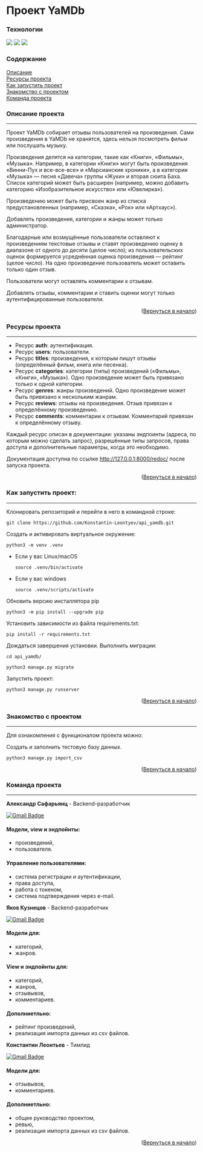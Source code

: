 # Проект YaMDb

### Технологии
![](https://img.shields.io/badge/Django-3.2-blue) ![](https://img.shields.io/badge/DRF-3.12.4-blue) ![](https://img.shields.io/badge/DRF_simplejwt-4.7.2-blue) <br>

### Содержание

[Описание](#description)  
[Ресурсы проекта](#resorces)  
[Как запустить проект](#start)  
[Знакомство с проектом](#command)  
[Команда проекта](#team)

<a name="description"><h3>Описание проекта</h3></a>
___

Проект YaMDb собирает отзывы пользователей на произведения. Сами произведения в YaMDb не хранятся, здесь нельзя посмотреть фильм или послушать музыку. 

Произведения делятся на категории, такие как «Книги», «Фильмы», «Музыка». Например, в категории «Книги» могут быть произведения «Винни-Пух и все-все-все» и «Марсианские хроники», а в категории «Музыка» — песня «Давеча» группы «Жуки» и вторая сюита Баха. Список категорий может быть расширен (например, можно добавить категорию «Изобразительное искусство» или «Ювелирка»).

Произведению может быть присвоен жанр из списка предустановленных (например, «Сказка», «Рок» или «Артхаус»).

Добавлять произведения, категории и жанры может только администратор.

Благодарные или возмущённые пользователи оставляют к произведениям текстовые отзывы и ставят произведению оценку в диапазоне от одного до десяти (целое число); из пользовательских оценок формируется усреднённая оценка произведения — рейтинг (целое число). На одно произведение пользователь может оставить только один отзыв.

Пользователи могут оставлять комментарии к отзывам.

Добавлять отзывы, комментарии и ставить оценки могут только аутентифицированные пользователи.

<p align="right">(<a href="#description">Вернуться в начало</a>)</p>

<a name="resorces"><h3>Ресурсы проекта</h3></a>
___
* Ресурс **auth**: аутентификация.
* Ресурс **users**: пользователи.
* Ресурс **titles**: произведения, к которым пишут отзывы (определённый фильм, книга или песенка).
* Ресурс **categories**: категории (типы) произведений («Фильмы», «Книги», «Музыка»). Одно произведение может быть привязано только к одной категории.
* Ресурс **genres**: жанры произведений. Одно произведение может быть привязано к нескольким жанрам.
* Ресурс **reviews**: отзывы на произведения. Отзыв привязан к определённому произведению.
* Ресурс **comments**: комментарии к отзывам. Комментарий привязан к определённому отзыву.

Каждый ресурс описан в документации: указаны эндпоинты (адреса, по которым можно сделать запрос), разрешённые типы запросов, права доступа и дополнительные параметры, когда это необходимо.

Документация доступна  по ссылке http://127.0.0.1:8000/redoc/ после запуска проекта.

<p align="right">(<a href="#description">Вернуться в начало</a>)</p>

<a name="start"><h3>Как запустить проект:</h3></a>
___

Клонировать репозиторий и перейти в него в командной строке:

```
git clone https://github.com/Konstantin-Leontyev/api_yamdb.git
```

Создать и активировать виртуальное окружение:

```
python3 -m venv .venv
```

* Если у вас Linux/macOS

    ```
    source .venv/bin/activate
    ```

* Если у вас windows

    ```
    source .venv/scripts/activate
    ```

Обновить версию инсталлятора pip
```
python3 -m pip install --upgrade pip
```

Установить зависимости из файла requirements.txt:


```
pip install -r requirements.txt
```

Дождаться завершения установки. Выполнить миграции:
```
cd api_yamdb/
```

```
python3 manage.py migrate
```

Запустить проект:

```
python3 manage.py runserver
```
<p align="right">(<a href="#description">Вернуться в начало</a>)</p>

<a name="command"><h3>Знакомство с проектом</h3></a>
___

Для ознакомления с функционалом проекта можно:

Создать и заполнить тестовую базу данных.
```
python3 manage.py import_csv
```

<p align="right">(<a href="#description">Вернуться в начало</a>)</p>

<a name="team"><h3>Команда проекта</h3></a>
___

**Александр Сафарьянц** - Backend-разработчик

[![Gmail Badge](https://img.shields.io/badge/-safariantc.aa@gmail.com-c14438?style=flat&logo=Gmail&logoColor=white&link=mailto:safariantc.aa@gmail.com)](mailto:safariantc.aa@gmail.com)<p align='left'>

#### Модели, view и эндпойнты:
  * произведений,
  * пользователя.
#### Управление пользователями:
  * система регистрации и аутентификации,
  * права доступа,
  * работа с токеном,
  * система подтверждения через e-mail.

**Яков Кузнецов** - Backend-разработчик

[![Gmail Badge](https://img.shields.io/badge/-jacob.sokolov.dev@gmail.com-c14438?style=flat&logo=Gmail&logoColor=white&link=mailto:jacob.sokolov.dev@gmail.com)](mailto:jacob.sokolov.dev@gmail.com)<p align='left'>


#### Модели для:
* категорий,
* жанров.
#### View и эндпойнты для:
* категорий,
* жанров,
* отзывывов,
* комментариев.
#### Дополниетльно:
* рейтинг произведений,
* реализация импорта данных из csv файлов.

**Константин Леонтьев** - Тимлид

[![Gmail Badge](https://img.shields.io/badge/-K.A.Leontyev@gmail.com-c14438?style=flat&logo=Gmail&logoColor=white&link=mailto:K.A.Leontyev@gmail.com)](mailto:K.A.Leontyev@gmail.com)<p align='left'>

#### Модели для:
* отзывывов,
* комментариев.
#### Дополниетльно:
* общее руководство проектом,
* ревью,
* реализация импорта данных из csv файлов.

<p align="right">(<a href="#description">Вернуться в начало</a>)</p>
